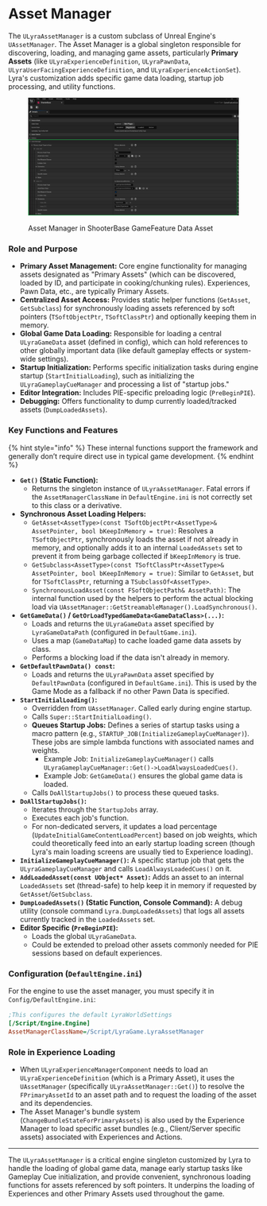 # Asset Manager

The `ULyraAssetManager` is a custom subclass of Unreal Engine's `UAssetManager`. The Asset Manager is a global singleton responsible for discovering, loading, and managing game assets, particularly **Primary Assets** (like `ULyraExperienceDefinition`, `ULyraPawnData`, `ULyraUserFacingExperienceDefinition`, and `ULyraExperienceActionSet`). Lyra's customization adds specific game data loading, startup job processing, and utility functions.

<figure><img src="../../../.gitbook/assets/image (126).png" alt=""><figcaption><p>Asset Manager in ShooterBase GameFeature Data Asset</p></figcaption></figure>

### Role and Purpose

* **Primary Asset Management:** Core engine functionality for managing assets designated as "Primary Assets" (which can be discovered, loaded by ID, and participate in cooking/chunking rules). Experiences, Pawn Data, etc., are typically Primary Assets.
* **Centralized Asset Access:** Provides static helper functions (`GetAsset`, `GetSubclass`) for synchronously loading assets referenced by soft pointers (`TSoftObjectPtr`, `TSoftClassPtr`) and optionally keeping them in memory.
* **Global Game Data Loading:** Responsible for loading a central `ULyraGameData` asset (defined in config), which can hold references to other globally important data (like default gameplay effects or system-wide settings).
* **Startup Initialization:** Performs specific initialization tasks during engine startup (`StartInitialLoading`), such as initializing the `ULyraGameplayCueManager` and processing a list of "startup jobs."
* **Editor Integration:** Includes PIE-specific preloading logic (`PreBeginPIE`).
* **Debugging:** Offers functionality to dump currently loaded/tracked assets (`DumpLoadedAssets`).

### Key Functions and Features

{% hint style="info" %}
These internal functions support the framework and generally don’t require direct use in typical game development.
{% endhint %}

* **`Get()` (Static Function):**
  * Returns the singleton instance of `ULyraAssetManager`. Fatal errors if the `AssetManagerClassName` in `DefaultEngine.ini` is not correctly set to this class or a derivative.
* **Synchronous Asset Loading Helpers:**
  * `GetAsset<AssetType>(const TSoftObjectPtr<AssetType>& AssetPointer, bool bKeepInMemory = true)`: Resolves a `TSoftObjectPtr`, synchronously loads the asset if not already in memory, and optionally adds it to an internal `LoadedAssets` set to prevent it from being garbage collected if `bKeepInMemory` is true.
  * `GetSubclass<AssetType>(const TSoftClassPtr<AssetType>& AssetPointer, bool bKeepInMemory = true)`: Similar to `GetAsset`, but for `TSoftClassPtr`, returning a `TSubclassOf<AssetType>`.
  * `SynchronousLoadAsset(const FSoftObjectPath& AssetPath)`: The internal function used by the helpers to perform the actual blocking load via `UAssetManager::GetStreamableManager().LoadSynchronous()`.
* **`GetGameData()` / `GetOrLoadTypedGameData<GameDataClass>(...)`:**
  * Loads and returns the `ULyraGameData` asset specified by `LyraGameDataPath` (configured in `DefaultGame.ini`).
  * Uses a map (`GameDataMap`) to cache loaded game data assets by class.
  * Performs a blocking load if the data isn't already in memory.
* **`GetDefaultPawnData() const`:**
  * Loads and returns the `ULyraPawnData` asset specified by `DefaultPawnData` (configured in `DefaultGame.ini`). This is used by the Game Mode as a fallback if no other Pawn Data is specified.
* **`StartInitialLoading()`:**
  * Overridden from `UAssetManager`. Called early during engine startup.
  * Calls `Super::StartInitialLoading()`.
  * **Queues Startup Jobs:** Defines a series of startup tasks using a macro pattern (e.g., `STARTUP_JOB(InitializeGameplayCueManager)`). These jobs are simple lambda functions with associated names and weights.
    * Example Job: `InitializeGameplayCueManager()` calls `ULyraGameplayCueManager::Get()->LoadAlwaysLoadedCues()`.
    * Example Job: `GetGameData()` ensures the global game data is loaded.
  * Calls `DoAllStartupJobs()` to process these queued tasks.
* **`DoAllStartupJobs()`:**
  * Iterates through the `StartupJobs` array.
  * Executes each job's function.
  * For non-dedicated servers, it updates a load percentage (`UpdateInitialGameContentLoadPercent`) based on job weights, which could theoretically feed into an early startup loading screen (though Lyra's main loading screens are usually tied to Experience loading).
* **`InitializeGameplayCueManager()`:** A specific startup job that gets the `ULyraGameplayCueManager` and calls `LoadAlwaysLoadedCues()` on it.
* **`AddLoadedAsset(const UObject* Asset)`:** Adds an asset to an internal `LoadedAssets` set (thread-safe) to help keep it in memory if requested by `GetAsset`/`GetSubclass`.
* **`DumpLoadedAssets()` (Static Function, Console Command):** A debug utility (console command `Lyra.DumpLoadedAssets`) that logs all assets currently tracked in the `LoadedAssets` set.
* **Editor Specific (`PreBeginPIE`):**
  * Loads the global `ULyraGameData`.
  * Could be extended to preload other assets commonly needed for PIE sessions based on default experiences.

### Configuration (`DefaultEngine.ini`)

For the engine to use the asset manager, you must specify it in `Config/DefaultEngine.ini`:

```ini
;This configures the default LyraWorldSettings
[/Script/Engine.Engine]
AssetManagerClassName=/Script/LyraGame.LyraAssetManager
```

### Role in Experience Loading

* When `ULyraExperienceManagerComponent` needs to load an `ULyraExperienceDefinition` (which is a Primary Asset), it uses the `UAssetManager` (specifically `ULyraAssetManager::Get()`) to resolve the `FPrimaryAssetId` to an asset path and to request the loading of the asset and its dependencies.
* The Asset Manager's bundle system (`ChangeBundleStateForPrimaryAssets`) is also used by the Experience Manager to load specific asset bundles (e.g., Client/Server specific assets) associated with Experiences and Actions.

***

The `ULyraAssetManager` is a critical engine singleton customized by Lyra to handle the loading of global game data, manage early startup tasks like Gameplay Cue initialization, and provide convenient, synchronous loading functions for assets referenced by soft pointers. It underpins the loading of Experiences and other Primary Assets used throughout the game.
